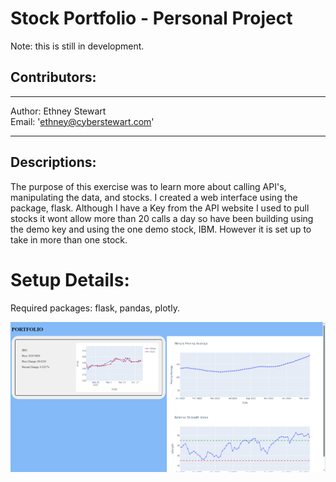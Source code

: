 # Stock Portfolio - Personal Project

Note: this is still in development.

## Contributors:
---

Author: Ethney Stewart  <br>
Email: 'ethney@cyberstewart.com'<br>

---

## Descriptions:
The purpose of this exercise was to learn more about calling API's, manipulating the data, and stocks. 
I created a web interface using the package, flask. 
Although I have a Key from the API website I used to pull stocks it wont allow more than 20 calls a day so have been building using the demo key and using the one demo stock, IBM. However it is set up to take in more than one stock. 

# Setup Details:
Required packages: flask, pandas, plotly.


![Here is a photo of my website](https://github.com/ethneystewart/EthneyCode/blob/main/Stock%20Porfolio/examplephoto.png?raw=true)
